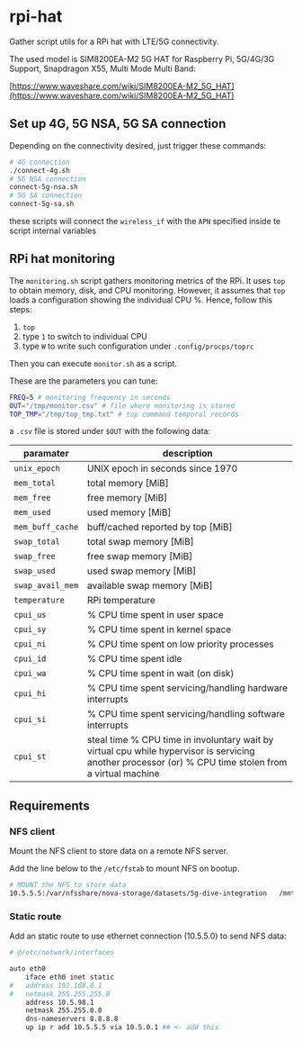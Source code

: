 # rpi-hat
Gather script utils for a RPi hat with LTE/5G connectivity.

The used model is SIM8200EA-M2 5G HAT for Raspberry Pi, 5G/4G/3G Support, Snapdragon X55, Multi Mode Multi Band:

[https://www.waveshare.com/wiki/SIM8200EA-M2_5G_HAT](https://www.waveshare.com/wiki/SIM8200EA-M2_5G_HAT)


## Set up 4G, 5G NSA, 5G SA connection
Depending on the connectivity desired, just trigger these commands:
```bash
# 4G connection
./connect-4g.sh
# 5G NSA connection
connect-5g-nsa.sh
# 5G SA connection
connect-5g-sa.sh
```
these scripts will connect the `wireless_if` with the `APN` specified
inside te script internal variables


## RPi hat monitoring 
The `monitoring.sh` script gathers monitoring metrics of the RPi.
It uses `top` to obtain memory, disk, and CPU monitoring.
However, it assumes that `top` loads a configuration showing the individual
CPU %. Hence, follow this steps:
 1. `top`
 2. type `1` to switch to individual CPU
 3. type `W` to write such configuration under `.config/procps/toprc`

Then you can execute `monitor.sh` as a script.

These are the parameters you can tune:
```bash
FREQ=5 # monitoring frequency in seconds
OUT="/tmp/monitor.csv" # file where monitoring is stored
TOP_TMP="/tmp/top_tmp.txt" # top command temporal records
```
a `.csv` file is stored under `$OUT` with the following data:


| paramater | description |
|-----------|-------------|
| `unix_epoch` | UNIX epoch in seconds since 1970 |
| `mem_total` | total memory [MiB] |
| `mem_free` | free memory [MiB] |
| `mem_used` | used memory [MiB] |
| `mem_buff_cache` | buff/cached reported by top [MiB] |
| `swap_total` | total swap memory [MiB] |
| `swap_free` | free swap memory [MiB] |
| `swap_used` | used swap memory [MiB] |
| `swap_avail_mem` | available swap memory [MiB] |
| `temperature` | RPi temperature |
| `cpui_us` | % CPU time spent in user space |
| `cpui_sy` | % CPU time spent in kernel space |
| `cpui_ni` | % CPU time spent on low priority processes |
| `cpui_id` | % CPU time spent idle |
| `cpui_wa` | % CPU time spent in wait (on disk) |
| `cpui_hi` | % CPU time spent servicing/handling hardware interrupts |
| `cpui_si` | % CPU time spent servicing/handling software interrupts |
| `cpui_st` | steal time % CPU time in involuntary wait by virtual cpu while hypervisor is servicing another processor (or) % CPU time stolen from a virtual machine |



## Requirements

### NFS client
Mount the NFS client to store data on a remote NFS server.

Add the line below to the `/etc/fstab` to mount NFS on bootup.
```bash
# MOUNT the NFS to store data
10.5.5.5:/var/nfsshare/nova-storage/datasets/5g-dive-integration   /mnt   nfs    auto  0  0
```

### Static route
Add an static route to use ethernet connection (10.5.5.0)
to send NFS data:
```bash
# @/etc/network/interfaces

auto eth0
	iface eth0 inet static
#	address 192.168.0.1
#	netmask 255.255.255.0
	address 10.5.98.1
	netmask 255.255.0.0
	dns-nameservers 8.8.8.8
	up ip r add 10.5.5.5 via 10.5.0.1 ## <- add this

```



